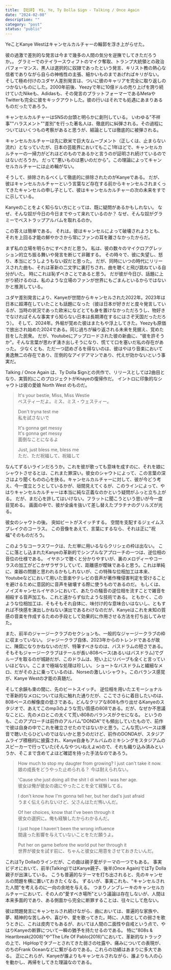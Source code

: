 ```yaml
---
title: 【短評】 ¥$, Ye, Ty Dolla $ign - Talking / Once Again 
date: "2024-02-08"
description: ""
category: "post"
status: "public"
---
```


YeことKanye Westはキャンセルカルチャーの輪郭を浮き上がらせた。

彼の過激で差別的な発言は今まで幾多の人間の気分を逆撫でしてきただろうか。。
グラミーでのテイラースウィフトのマイク奪取、トランプ大統領との政治パフォーマンス、黒人は選択的に奴隷であったという発言、キリスト教の熱心な信者でありながら自らの神格性の主張、細かいものまであげればキリがない。
そして極め付けのユダヤ人差別発言は、ついに彼のキャリアを完全に取り返しのつかないものにした。2000年前後、Yeezyで年に10億ドルの売り上げを誇り続けていたNikeも、Adidasも、その発言のプラットフォーマーであるMetaやTwitterも完全に彼をキックアウトした。彼の行いはそれでも処遇にあまりあるものだったであろう。

キャンセルカルチャーはSNSの台頭と明らかに創刊している。
いわゆる"不祥事""ハラスメント""差別"を行った著名人は、徹底的に糾弾される。その過程についてはいくつもの考察があると思うが、結論としては徹底的に被弾される。

キャンセルカルチャーは先に欧米で巨大なムーブメント（正しくは、止まらない流れ）となっていたが、日本の芸能界においてもここ1年ほどで、キャンセルカルチャーの一掃力がどれほどのものであるかと言うのが証明され続けているのではないだろうか。
だって"悪いものは悪いのだから"。この理論によってキャンセルカルチャーには止め輪がない。

そうして、排除されるべくして徹底的に排除されたのがKanyeである。
だが、彼はキャンセルカルチャーという言葉など存在する前からキャンセルされまくってきたキャンセルの申し子として、彼はキャンセルカルチャーの次の未来をすでに示している。

Kanyeのことをよく知らない方にとっては、既に疑問があるかもしれない。
なぜ、そんな奴が今日の今日までやって来れているのか？
なぜ、そんな奴がグラミーでベストラップアルバムを取れるのか。

この答えは簡単である。
それは。彼はキャンセルによって破壊されようとも、それを上回る才能の鮮やかさから常にファンの耳を離さなかったからだ。

まず私の立場を明らかにすべきだと思う。
私は、彼の数々のマイクロアグレッション的立ち振る舞いや発言を断じて非難する。
その時々で、彼に失望し、怒り、本当にどうしようもない奴だと思った。
だが、同時にいつの時代にリリースされた曲も、それは革新の二文字に裏打ちされ、曲を聴くと飛び跳ねている自分がいた。
時にこれは恥ずべきことであると思う。
だが彼が今日び、話題に上がり続けるのは、私のような立場のファンが世界にもごまんといるからではないかと推測している。

ユダヤ差別発言により、Kanyeが世間からキャンセルされた2022年。2023年は日本に超滞在していたことも話題になった（彼は日本が好きだと度々発言しているが、当時の状況であった欧米になどとても身を置けなかっただろうし、物好きでなければそんな事実すら知らない日本は長期滞在するにはさぞ天国だっただろう）。
そして、2024年。外堀が覚めた彼はまたもや浮上してきた。Yeezyも原価で放出され始めた2024である。同じ過ちが繰り返される未来を見据え、覚めた目をした民衆。
だが、Youtubeにアップロードされた彼の新曲に、"彼を許そうか"。そんな言葉が思わず湧き出しそうになり、慌てて口を塞いだ私の存在があった。
少なくとも、ただ一つ認めざるを得ないのは、彼はやはり音楽において勇逸無二の存在であり、圧倒的なアイデアマンであり、代えが効かないという事実だ。


Talking / Once Again は、Ty Dolla $ignとの共作で、リリースとしては2曲目となり、実質的にこのプロジェクトがKnayeの復帰作だ。
イントロに印象的なシャウトは彼の愛娘 North West のものだ。

> It's your bestie, Miss, Miss Westie  
> ベスティーだよ。ミス、ミス・ウェスティー。
> 
> Don't tryna test me  
> 私を試さないで
> 
> It's gonna get messy  
> It's gonna get messy  
> 面倒なことになるよ
> 
> Just, just bless me, bless me  
> ただ、ただ祝福して、祝福して

なんてずるいラインだろうか。これを彼が歌っても意味を成すのに、それを娘にシャウトさせるとは、これまた罪深い。彼女のシャウトによって、この言葉の深さはより聞くものの心を抉る。キャンセルカルチャーに対して、彼が今どう考え、今一度立とうとしているかが、垣間見えてくるが、このラインによって、やはりキャンセルカルチャーは本当に純な正義なのかという疑問がふっと立ち上がる。
だが、まだ心を許してはいけない。フラットに聞こうという思いが今一度目覚める。
画面の中で、彼が全歯を抜いて差し替えたプラチナのグリルズが光る。

彼女のシャウトの後。
突如ビートがスイッチする。
空間を支配するジェイムスブレイクのコーラス。
この音像をあえて、言葉にするなら、それは正に"祝福"そのものだろう。

このようなコーラスワークは、ただ単に用いるならクリシェの枠は出ない。
ここに落とし込まれたKanyeの革新的でシンプルなアプローチの一つは、逆位相の音位の仕様である。
イヤホンで聴くと分かりやすいが、裏のメロディーやコーラスの加工がどこかザラザラしていて、距離感が曖昧であると思う。これは単純に、楽器の問題と思われるかもしれないが、この特殊な位相加工は本来、Youtubeなどにおいて用いた音楽やテレビの音声が著作権侵害判定を受けることを避けるために意図的に音声を破壊する際に使うものであるのだ。
もしくは、ノイズキャンセルイヤホンにおいて、あたりの騒音の逆位相を流すことで雑音を相殺する音声加工も、これと遠からず似たような技術である。
ともかく、このような位相加工は、そもそもそれ自体に、味付け的な意味合いはないし、ともすれば不快感を演出しかねない演出であるわけなのだが、Kanyeはこれを未知の質感の音楽を作成するための手段として効果的に作用させる方法を打ち出してみせた。

また、前半のジャージークラブのセクションも、一般的なジャージークラブの枠に収まっていない。
ジャジークラブ自体、2023年からのトレンドであるが故に、陳腐になりかねないのだが、特筆すべきなのは、バスドラムの短さである。そもそもジャージークラブはテールが長い808ベース(あるいはバスドラム)でグルーブを取るのが城跡だが、このドラムは、短い上にリバーブも全くと言っていいほどない。ここまで極端な処理は珍しい。
ショートなバスドラムと繊細なメロ、だがその上に乗っているのは、Norseの激しいシャウト。このバランス感覚が、Kanye Westの才能の真髄だ。

そして余韻も束の間に、先のビートスイッチ。
逆位相を用いたエモーショナルで革新的なメロについては先に触れた通りだが、ここでさらに着目したいのは、808ベースの解像度の低さである。どんなクリアな808も作り出せるKanyeのスタジオで、あえてこのmp3のような荒い質感の808である。だが、なぜか不思議なことに、先のメロとこの太くて荒い808のバランスがクセになる。
というのも、このアプローチは前作のアルバム"DONDA"でも頻出していたもので、前作で彼は自身の中でこれを確立させたのではないかと思う。こんな荒いベースは爆音で聴いたらひどいのではないかと思うのだけど、前作のDONDAが、スタジアムライブ積極的に披露され、Kanye自身もアルバムのミキシングをスタジアムのスピーカーで行っていた(そんなやついねえよw)ので、それも織り込み済みというか、そこまで含めてよほど確認を持った手法なのであろう。

> How much to stop my daugter from growing? I just can't take it now.  
> 娘の成長をどうやった止められる？ 今は耐えられない。  
> 
> 'Cause she just doing all the shit I di when I was her age.  
> 彼女は俺が彼女の歳にやったことを全て経験してる。  
> 
> I don't know how I'm gonna tell her, but her dad's just afraid  
> うまく伝えられないけど、父さんはただ怖いんだ。  
> 
> Of her choices, know that I've been through it  
> 彼女の選択に。俺も経験したからわかるんだ。  
> 
> I just hope I haven't been the wrong influence  
> 間違った影響を与えていないことをただ願うよ。  
> 
> Put her on game before the world put her through it  
> 世界が彼女を試す前に、ちゃんと彼女に用意をさせておきたいんだ。  

これはTy Dollaのラインだが、この曲は親子愛がテーマの一つでもある。
事実ビデオにおいて、前半(Talking)ではKanye親子、後半(Once Again)ではTy Dolla親子が出演している。
こうも普遍的なテーマを打ち出されると、先のキャンセルの問題を横に置いておきたくなる。
ずるいが、事実これも、"キャンセルされた人間"を考えるのに一向の余地を与える。
つまりノンブレーキのキャンセルカルチャーにおいて、その人の"愛すべき場所"という議論は存在しないが、人間は本来多面的であり、ある側面から完全に断罪することは、往々にして危ない。

彼は問題発言にキャンセルされ続けながら、曲においては、普遍的な家族や、夢、精神的な苦しみや、喜びや、愛を歌ってきた。時に、人間としての弱さを歌うときに、これは皮肉でもあるが、おいては人間の二面性や自戒という点で、やはりKanyeの断罪について一瞬の猶予を持たせるのである。
特に"808s & Heartbreak(2008)"や"The Life Of Pablo(2016)"において、革新的なトラックの上で、HipHopでタブーとされてきた弱さの吐露や、痛みについての表現が、のちのFrank Oceanなどに繋がるのである。これらの功績はあまりに多大である。
正にこれらが、Kanyeが誰よりもキャンセルされながら、誰よりも人の心を動かし、再帰をしてきた理論なのである。



